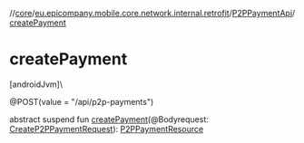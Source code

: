 //[core](../../../index.md)/[eu.epicompany.mobile.core.network.internal.retrofit](../index.md)/[P2PPaymentApi](index.md)/[createPayment](create-payment.md)

# createPayment

[androidJvm]\

@POST(value = &quot;/api/p2p-payments&quot;)

abstract suspend fun [createPayment](create-payment.md)(@Bodyrequest: [CreateP2PPaymentRequest](../../eu.epicompany.mobile.core.network.model.p2ppayment/-create-p2-p-payment-request/index.md)): [P2PPaymentResource](../../eu.epicompany.mobile.core.network.model.p2ppayment/-p2-p-payment-resource/index.md)

